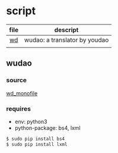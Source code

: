 # script

| file         | descript                      |
| :-:          | :-:                           |
| [wd](#wudao) | wudao: a translator by youdao |
|              |                               |

## wudao
### source
[wd_monofile](https://github.com/ChestnutHeng/Wudao-dict/blob/master/wd_monofile)

### requires
- env: python3
- python-package: bs4, lxml
```sh
$ sudo pip install bs4
$ sudo pip install lxml
```

